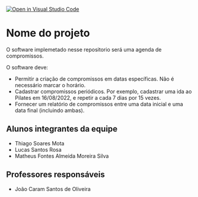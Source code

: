 [![Open in Visual Studio Code](https://classroom.github.com/assets/open-in-vscode-c66648af7eb3fe8bc4f294546bfd86ef473780cde1dea487d3c4ff354943c9ae.svg)](https://classroom.github.com/online_ide?assignment_repo_id=8208012&assignment_repo_type=AssignmentRepo)
# Nome do projeto
O software implemetado nesse repositorio será uma agenda de compromissos. 

O software deve:

* Permitir a criação de compromissos em datas
específicas. Não é necessário marcar o horário.
* Cadastrar compromissos periódicos. Por exemplo,
cadastrar uma ida ao Pilates em 16/08/2022, e
repetir a cada 7 dias por 15 vezes.
* Fornecer um relatório de compromissos entre uma
data inicial e uma data final (incluindo ambas). 

## Alunos integrantes da equipe

* Thiago Soares Mota
* Lucas Santos Rosa
* Matheus Fontes Almeida Moreira Silva

## Professores responsáveis

* João Caram Santos de Oliveira

